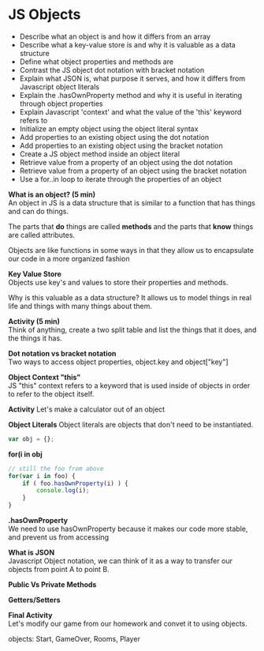 # JS Objects
- Describe what an object is and how it differs from an array
- Describe what a key-value store is and why it is valuable as a data structure
- Define what object properties and methods are
- Contrast the JS object dot notation with bracket notation
- Explain what JSON is, what purpose it serves, and how it differs from Javascript object literals
- Explain the .hasOwnProperty method and why it is useful in iterating through object properties
- Explain Javascript 'context' and what the value of the 'this' keyword refers to
- Initialize an empty object using the object literal syntax
- Add properties to an existing object using the dot notation
- Add properties to an existing object using the bracket notation
- Create a JS object method inside an object literal
- Retrieve value from a property of an object using the dot notation
- Retrieve value from a property of an object using the bracket notation
- Use a for..in loop to iterate through the properties of an object

**What is an object? (5 min)**  
An object in JS is a data structure that is similar to a function that has things and can do things.

The parts that **do** things are called **methods** and the parts that **know** things are called attributes.

Objects are like functions in some ways in that they allow us to encapsulate our code in a more organized fashion

**Key Value Store**  
Objects use key's and  values to store their properties and methods.

Why is this valuable as a data structure?  It allows us to model things in real life and things with many things about them.


**Activity (5 min)**  
Think of anything, create a two split table and list the things that it does, and the things it has.

**Dot notation vs bracket notation**  
Two ways to access object properties, object.key and object["key"]

**Object Context "this"**  
JS "this" context refers to a keyword that is used inside of objects in order to refer to the object itself.

**Activity**
Let's make a calculator out of an object

**Object Literals**
Object literals are objects that don't need to be instantiated.

``` Javascript
var obj = {};
```

**for(i in obj**  
```Javascript
// still the foo from above
for(var i in foo) {
    if ( foo.hasOwnProperty(i) ) {
        console.log(i);
    }
}
```

**.hasOwnProperty**  
We need to use hasOwnProperty because it makes our code more stable, and prevent us from accessing

**What is JSON**  
Javascript Object notation, we can think of it as a way to transfer our objects from point A to point B.

**Public Vs Private Methods**

**Getters/Setters**

**Final Activity**  
Let's modify our game from our homework and convet it to using objects.

objects: Start, GameOver, Rooms, Player
